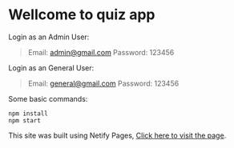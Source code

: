 # Wellcome to quiz app

Login as an Admin User:

> Email: admin@gmail.com
> Password: 123456

Login as an General User:

> Email: general@gmail.com
> Password: 123456

Some basic commands:
```
npm install
npm start
```

This site was built using Netify Pages, [Click here to visit the page](https://rajprogrammerquiz.netlify.app/).
